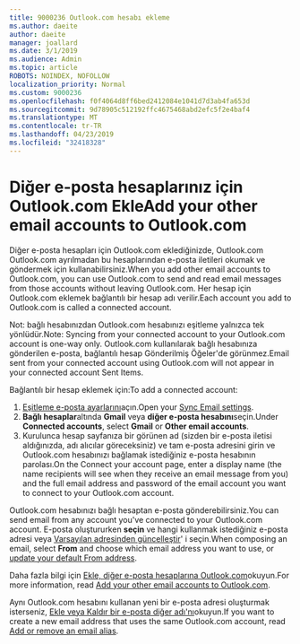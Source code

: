 ```yaml
---
title: 9000236 Outlook.com hesabı ekleme
ms.author: daeite
author: daeite
manager: joallard
ms.date: 3/1/2019
ms.audience: Admin
ms.topic: article
ROBOTS: NOINDEX, NOFOLLOW
localization_priority: Normal
ms.custom: 9000236
ms.openlocfilehash: f0f4064d8ff6bed2412084e1041d7d3ab4fa653d
ms.sourcegitcommit: 9d78905c512192ffc4675468abd2efc5f2e4baf4
ms.translationtype: MT
ms.contentlocale: tr-TR
ms.lasthandoff: 04/23/2019
ms.locfileid: "32418328"
---
```

# <a name="add-your-other-email-accounts-to-outlookcom"></a><span data-ttu-id="ac7ad-102">Diğer e-posta hesaplarınız için Outlook.com Ekle</span><span class="sxs-lookup"><span data-stu-id="ac7ad-102">Add your other email accounts to Outlook.com</span></span>

<span data-ttu-id="ac7ad-103">Diğer e-posta hesapları için Outlook.com eklediğinizde, Outlook.com Outlook.com ayrılmadan bu hesaplarından e-posta iletileri okumak ve göndermek için kullanabilirsiniz.</span><span class="sxs-lookup"><span data-stu-id="ac7ad-103">When you add other email accounts to Outlook.com, you can use Outlook.com to send and read email messages from those accounts without leaving Outlook.com.</span></span> <span data-ttu-id="ac7ad-104">Her hesap için Outlook.com eklemek bağlantılı bir hesap adı verilir.</span><span class="sxs-lookup"><span data-stu-id="ac7ad-104">Each account you add to Outlook.com is called a connected account.</span></span>

<span data-ttu-id="ac7ad-105">Not: bağlı hesabınızdan Outlook.com hesabınızı eşitleme yalnızca tek yönlüdür.</span><span class="sxs-lookup"><span data-stu-id="ac7ad-105">Note: Syncing from your connected account to your Outlook.com account is one-way only.</span></span> <span data-ttu-id="ac7ad-106">Outlook.com kullanılarak bağlı hesabınıza gönderilen e-posta, bağlantılı hesap Gönderilmiş Öğeler'de görünmez.</span><span class="sxs-lookup"><span data-stu-id="ac7ad-106">Email sent from your connected account using Outlook.com will not appear in your connected account Sent Items.</span></span>

<span data-ttu-id="ac7ad-107">Bağlantılı bir hesap eklemek için:</span><span class="sxs-lookup"><span data-stu-id="ac7ad-107">To add a connected account:</span></span>

1. <span data-ttu-id="ac7ad-108">[Eşitleme e-posta ayarlarını](https://go.microsoft.com/fwlink/?linkid=875264)açın.</span><span class="sxs-lookup"><span data-stu-id="ac7ad-108">Open your [Sync Email settings](https://go.microsoft.com/fwlink/?linkid=875264).</span></span>
2. <span data-ttu-id="ac7ad-109">**Bağlı hesaplar**altında **Gmail** veya **diğer e-posta hesabını**seçin.</span><span class="sxs-lookup"><span data-stu-id="ac7ad-109">Under **Connected accounts**, select **Gmail** or **Other email accounts**.</span></span>
3. <span data-ttu-id="ac7ad-110">Kurulunca hesap sayfanıza bir görünen ad (sizden bir e-posta iletisi aldığınızda, adı alıcılar göreceksiniz) ve tam e-posta adresini girin ve Outlook.com hesabınızı bağlamak istediğiniz e-posta hesabının parolası.</span><span class="sxs-lookup"><span data-stu-id="ac7ad-110">On the Connect your account page, enter a display name (the name recipients will see when they receive an email message from you) and the full email address and password of the email account you want to connect to your Outlook.com account.</span></span>

<span data-ttu-id="ac7ad-111">Outlook.com hesabınızı bağlı hesaptan e-posta gönderebilirsiniz.</span><span class="sxs-lookup"><span data-stu-id="ac7ad-111">You can send email from any account you've connected to your Outlook.com account.</span></span> <span data-ttu-id="ac7ad-112">E-posta oluştururken **seçin** ve hangi kullanmak istediğiniz e-posta adresi veya [Varsayılan adresinden güncelleştir](https://go.microsoft.com/fwlink/?linkid=875264)' i seçin.</span><span class="sxs-lookup"><span data-stu-id="ac7ad-112">When composing an email, select **From** and choose which email address you want to use, or [update your default From address](https://go.microsoft.com/fwlink/?linkid=875264).</span></span>

<span data-ttu-id="ac7ad-113">Daha fazla bilgi için [Ekle, diğer e-posta hesaplarına Outlook.com](https://support.office.com/article/c5224df4-5885-4e79-91ba-523aa743f0ba)okuyun.</span><span class="sxs-lookup"><span data-stu-id="ac7ad-113">For more information, read [Add your other email accounts to Outlook.com](https://support.office.com/article/c5224df4-5885-4e79-91ba-523aa743f0ba).</span></span>

<span data-ttu-id="ac7ad-114">Aynı Outlook.com hesabını kullanan yeni bir e-posta adresi oluşturmak isterseniz, [Ekle veya Kaldır bir e-posta diğer adı'nı](https://support.office.com/article/459b1989-356d-40fa-a689-8f285b13f1f2)okuyun.</span><span class="sxs-lookup"><span data-stu-id="ac7ad-114">If you want to create a new email address that uses the same Outlook.com account, read [Add or remove an email alias](https://support.office.com/article/459b1989-356d-40fa-a689-8f285b13f1f2).</span></span>